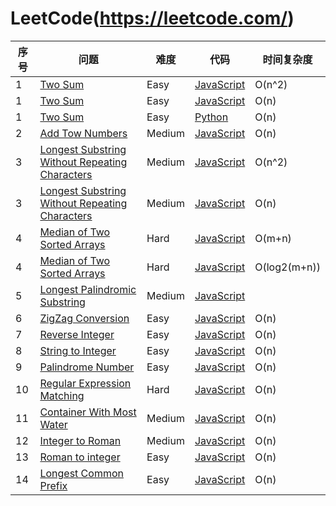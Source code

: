 LeetCode(https://leetcode.com/)
========

|序号|问题|难度|代码|时间复杂度|
|----|--------|---------|-------|------|
|1|[Two Sum][1]|Easy|[JavaScript](./solution/001.Two_Sum/Solution1.js)|O(n^2)|
|1|[Two Sum][1]|Easy|[JavaScript](./solution/001.Two_Sum/Solution2.js)|O(n)|
|1|[Two Sum][1]|Easy|[Python](./solution/001.Two_Sum/Solution1.py)|O(n)|
|2|[Add Tow Numbers][2]|Medium|[JavaScript](./solution/002.Add_Two_Numbers/Solution1.js)|O(n)|
|3|[Longest Substring Without Repeating Characters][3]|Medium|[JavaScript](./solution/003.Longest_Substring_Without_Repeating_Characters/Solution1.js)|O(n^2)|
|3|[Longest Substring Without Repeating Characters][3]|Medium|[JavaScript](./solution/003.Longest_Substring_Without_Repeating_Characters/Solution2.js)|O(n)|
|4|[Median of Two Sorted Arrays][4]|Hard|[JavaScript](./solution/004.Median_of_Two_Sorted_Arrays/Solution1.js)|O(m+n)|
|4|[Median of Two Sorted Arrays][4]|Hard|[JavaScript](./solution/004.Median_of_Two_Sorted_Arrays/Solution2.js)|O(log2(m+n))|
|5|[Longest Palindromic Substring][5]|Medium|[JavaScript](./solution/005.Longest_Palindromic_Substring/Solution.js)||
|6|[ZigZag Conversion][6]|Easy|[JavaScript](./solution/006.ZigZag_Conversion/Solution.js)|O(n)|
|7|[Reverse Integer][7]|Easy|[JavaScript](./solution/007.Reverse_Integer/Solution.js)|O(n)|
|8|[String to Integer][8]|Easy|[JavaScript](./solution/008.String_to_Integer/Solution.js)|O(n)|
|9|[Palindrome Number][9]|Easy|[JavaScript](./solution/009.Palindrome_Number/Solution.js)|O(n)|
|10|[Regular Expression Matching][10]|Hard|[JavaScript](./solution/010.Regular_Expression_Matching/Solution.js)|O(n)|
|11|[Container With Most Water][11]|Medium|[JavaScript](./solution/011.Container_With_Most_Water/Solution.js)|O(n)|
|12|[Integer to Roman][12]|Medium|[JavaScript](./solution/012.Integer_to_Roman/Solution.js)|O(n)|
|13|[Roman to integer][13]|Easy|[JavaScript](./solution/013.Roman_to_integer/Solution.js)|O(n)|
|14|[Longest Common Prefix][14]|Easy|[JavaScript](./solution/014.Longest_Common_Prefix/Solution.js)|O(n)|


[1]:https://leetcode.com/problems/two-sum/
[2]:https://leetcode.com/problems/add-two-numbers/
[3]:https://leetcode.com/problems/longest-substring-without-repeating-characters/
[4]:https://leetcode.com/problems/median-of-two-sorted-arrays/
[5]:https://leetcode.com/problems/longest-palindromic-substring/
[6]:https://leetcode.com/problems/zigzag-conversion/
[7]:https://leetcode.com/problems/reverse-integer/
[8]:https://leetcode.com/problems/string-to-integer-atoi/
[9]:https://leetcode.com/problems/palindrome-number/
[10]:https://leetcode.com/problems/regular-expression-matching/
[11]:https://leetcode.com/problems/container-with-most-water/
[12]:https://leetcode.com/problems/integer-to-roman/
[13]:https://leetcode.com/problems/roman-to-integer/
[14]:https://leetcode.com/problems/longest-common-prefix/
